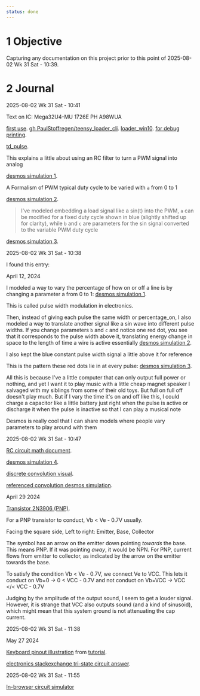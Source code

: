 ```yaml
---
status: done
---
```

# 1 Objective

Capturing any documentation on this project prior to this point of 2025-08-02 Wk 31 Sat - 10:39.

# 2 Journal

2025-08-02 Wk 31 Sat - 10:41

Text on IC: Mega32U4-MU 1726E PH A98WUA

[first use](https://www.pjrc.com/teensy/first_use.html). [gh PaulStoffregen/teensy_loader_cli](https://github.com/PaulStoffregen/teensy_loader_cli). [loader_win10](https://www.pjrc.com/teensy/loader_win10.html). [for debug printing](https://www.pjrc.com/teensy/hid_listen.html).

[td_pulse](https://www.pjrc.com/teensy/td_pulse.html).

This explains a little about using an RC filter to turn a PWM signal into analog

[desmos simulation 1](https://www.desmos.com/calculator/x5spbh3ar2).

A Formalism of PWM typical duty cycle to be varied with `a` from 0 to 1

[desmos simulation 2](https://www.desmos.com/calculator/2upmz8gsp4).

> I've modeled embedding a load signal like a sin(t) into the PWM,
> `a` can be modified for a fixed duty cycle shown in blue (slightly shifted up for clarity),
> while `b` and `c` are parameters for the sin signal converted to the variable
> PWM duty cycle

[desmos simulation 3](https://www.desmos.com/calculator/dpzwieksjr).

2025-08-02 Wk 31 Sat - 10:38

I found this entry:

April 12, 2024

I modeled a way to vary the percentage of how on or off a line is by changing a parameter a from 0 to 1: [desmos simulation 1](https://www.desmos.com/calculator/x5spbh3ar2).

This is called pulse width modulation in electronics.

Then, instead of giving each pulse the same width or percentage_on, I also modeled a way to translate another signal like a sin wave into different pulse widths. If you change parameters `b` and `c` and notice one red dot, you see that it corresponds to the pulse width above it, translating energy change in space to the length of time a wire is active essentially [desmos simulation 2](https://www.desmos.com/calculator/2upmz8gsp4).

I also kept the blue constant pulse width signal a little above it for reference

This is the pattern these red dots lie in at every pulse:  [desmos simulation 3](https://www.desmos.com/calculator/dpzwieksjr).

All this is because I've a little computer that can only output full power or nothing, and yet I want it to play music with a little cheap magnet speaker I salvaged with my siblings from some of their old toys. But full on full off doesn't play much. But if I vary the time it's on and off like this, I could charge a capacitor like a little battery just right when the pulse is active or discharge it when the pulse is inactive so that I can play a musical note

Desmos is really cool that I can share models where people vary parameters to play around with them

2025-08-02 Wk 31 Sat - 10:47

[RC circuit math document](https://www.cs.cmu.edu/~tdear/ee/rc_rl.pdf).

[desmos simulation 4](https://www.desmos.com/calculator/dk16kxtwws).

[discrete convolution visual](https://quincyaflint.weebly.com/academic-material/discrete-convolution).

[referenced convolution desmos simulation](https://www.desmos.com/calculator/ea96vohtuq?lang=fr).

April 29 2024

[Transistor 2N3906 (PNP)](https://www.onsemi.com/pdf/datasheet/2n3906-d.pdf).

For a PNP transistor to conduct, Vb < Ve - 0.7V usually.

Facing the square side, Left to right: Emitter, Base, Collector

The symbol has an arrow on the emitter down pointing *towards* the base. This means PNP. If it was pointing *away*, it would be NPN. For PNP, current flows from emitter to collector, as indicated by the arrow on the emitter towards the base.

To satisfy the condition Vb < Ve - 0.7V, we connect Ve to VCC. This lets it conduct on Vb=0 -> 0 < VCC - 0.7V and not conduct on Vb=VCC -> VCC </< VCC - 0.7V 

Judging by the amplitude of the output sound, I seem to get a louder signal. However, it is strange that VCC also outputs sound (and a kind of sinusoid), which might mean that this system ground is not attenuating the cap current.

2025-08-02 Wk 31 Sat - 11:38

May 27 2024

[Keyboard pinout illustration](https://circuitdigest.com/sites/default/files/inlineimages/u/4x4-Matrix-Keypad-Pinout.png) from [tutorial](https://learningmicro.wordpress.com/interfacing-4x4-matrix-keypad-with-arm-based-kl25z-freedom-development-board/).

[electronics stackexchange tri-state circuit answer](https://electronics.stackexchange.com/questions/509380/how-is-high-impedance-state-physically-different-from-a-logic-low-state/509386#509386).


2025-08-02 Wk 31 Sat - 11:55

[In-browser circuit simulator](https://www.falstad.com/circuit/)


